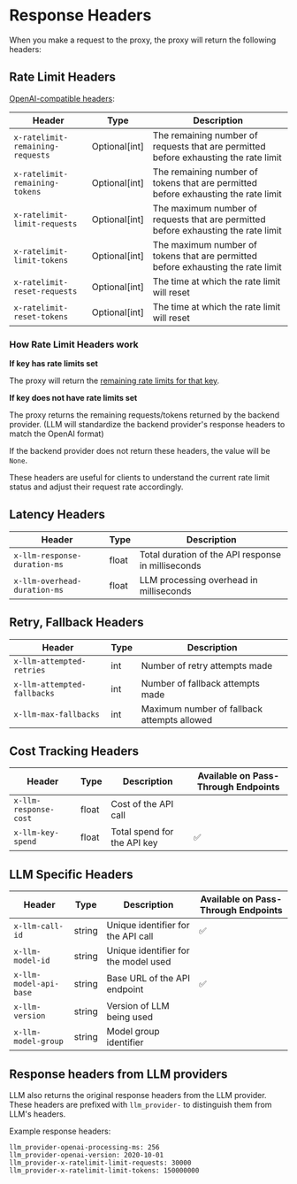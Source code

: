 # Response Headers

When you make a request to the proxy, the proxy will return the following headers:

## Rate Limit Headers
[OpenAI-compatible headers](https://platform.openai.com/docs/guides/rate-limits/rate-limits-in-headers):

| Header | Type | Description |
|--------|------|-------------|
| `x-ratelimit-remaining-requests` | Optional[int] | The remaining number of requests that are permitted before exhausting the rate limit |
| `x-ratelimit-remaining-tokens` | Optional[int] | The remaining number of tokens that are permitted before exhausting the rate limit |
| `x-ratelimit-limit-requests` | Optional[int] | The maximum number of requests that are permitted before exhausting the rate limit |
| `x-ratelimit-limit-tokens` | Optional[int] | The maximum number of tokens that are permitted before exhausting the rate limit |
| `x-ratelimit-reset-requests` | Optional[int] | The time at which the rate limit will reset |
| `x-ratelimit-reset-tokens` | Optional[int] | The time at which the rate limit will reset |

### How Rate Limit Headers work

**If key has rate limits set**

The proxy will return the [remaining rate limits for that key](https://github.com/hanzoai/llm/blob/bfa95538190575f7f317db2d9598fc9a82275492/llm/proxy/hooks/parallel_request_limiter.py#L778).

**If key does not have rate limits set**

The proxy returns the remaining requests/tokens returned by the backend provider. (LLM will standardize the backend provider's response headers to match the OpenAI format)

If the backend provider does not return these headers, the value will be `None`.

These headers are useful for clients to understand the current rate limit status and adjust their request rate accordingly.


## Latency Headers
| Header | Type | Description |
|--------|------|-------------|
| `x-llm-response-duration-ms` | float | Total duration of the API response in milliseconds |
| `x-llm-overhead-duration-ms` | float | LLM processing overhead in milliseconds |

## Retry, Fallback Headers
| Header | Type | Description |
|--------|------|-------------|
| `x-llm-attempted-retries` | int | Number of retry attempts made |
| `x-llm-attempted-fallbacks` | int | Number of fallback attempts made |
| `x-llm-max-fallbacks` | int | Maximum number of fallback attempts allowed |

## Cost Tracking Headers
| Header | Type | Description | Available on Pass-Through Endpoints |
|--------|------|-------------|-------------|
| `x-llm-response-cost` | float | Cost of the API call | |
| `x-llm-key-spend` | float | Total spend for the API key | ✅ |

## LLM Specific Headers
| Header | Type | Description | Available on Pass-Through Endpoints |
|--------|------|-------------|-------------|
| `x-llm-call-id` | string | Unique identifier for the API call | ✅ |
| `x-llm-model-id` | string | Unique identifier for the model used | |
| `x-llm-model-api-base` | string | Base URL of the API endpoint | ✅ |
| `x-llm-version` | string | Version of LLM being used | |
| `x-llm-model-group` | string | Model group identifier | |

## Response headers from LLM providers

LLM also returns the original response headers from the LLM provider. These headers are prefixed with `llm_provider-` to distinguish them from LLM's headers.

Example response headers:
```
llm_provider-openai-processing-ms: 256
llm_provider-openai-version: 2020-10-01
llm_provider-x-ratelimit-limit-requests: 30000
llm_provider-x-ratelimit-limit-tokens: 150000000
```

